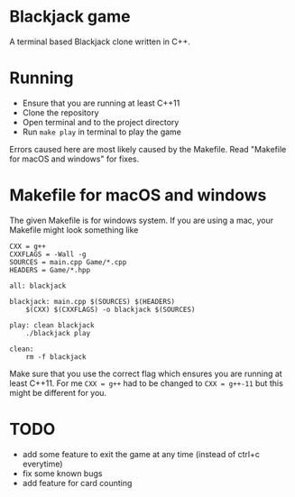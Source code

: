# Blackjack game
A terminal based Blackjack clone written in C++.

# Running
- Ensure that you are running at least C++11 
- Clone the repository
- Open terminal and to the project directory
- Run ```make play``` in terminal to play the game

Errors caused here are most likely caused by the Makefile. Read "Makefile for macOS and windows" for fixes.  

# Makefile for macOS and windows
The given Makefile is for windows system. If you are using a mac, your Makefile might look something like 
```
CXX = g++
CXXFLAGS = -Wall -g
SOURCES = main.cpp Game/*.cpp
HEADERS = Game/*.hpp

all: blackjack

blackjack: main.cpp $(SOURCES) $(HEADERS)
	$(CXX) $(CXXFLAGS) -o blackjack $(SOURCES)

play: clean blackjack
	./blackjack play

clean:
	rm -f blackjack
```
Make sure that you use the correct flag which ensures you are running at least C++11. For me ```CXX = g++``` had to be changed to ```CXX = g++-11``` but this might be different for you. 

# TODO
- add some feature to exit the game at any time (instead of ctrl+c everytime)
- fix some known bugs
- add feature for card counting
